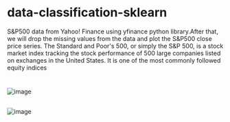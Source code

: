 # data-classification-sklearn
S&P500 data from Yahoo! Finance using yfinance python library.After that, we will drop the missing values from the data and plot the S&P500 close price series.
The Standard and Poor's 500, or simply the S&P 500, is a stock market index tracking the stock performance of 500 large companies listed on exchanges in the United States. It is one of the most commonly followed equity indices
#
![image](https://user-images.githubusercontent.com/30825747/175822603-13ce12a5-98f4-4ba7-b889-8803175f49bb.png)


##
![image](https://user-images.githubusercontent.com/30825747/175822637-820ca11b-990c-4525-99cc-93c2bf5c6b4f.png)
